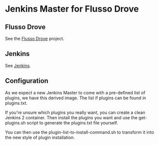 # Jenkins Master for Flusso Drove

## Flusso Drove

See the [Flusso Drove](https://github.com/FlussoBV/drove) project.

## Jenkins

See [Jenkins](https://hub.docker.com/r/jenkinsci/jenkins/).

## Configuration

As we expect a new Jenkins Master to come with a pre-defined list of plugins, we have this derived image.
The list if plugins can be found in plugins.txt.

If you're unsure which plugins you really want, you can create a clean Jenkins 2 container.
Then install the plugins you want and use the get-plugins.sh script to generate the plugins.txt file yourself.

You can then use the plugin-list-to-install-command.sh to transform it into the new style of plugin installation.